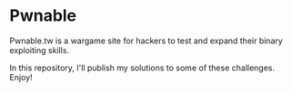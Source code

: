 # Pwnable

Pwnable.tw is a wargame site for hackers to test and expand their binary exploiting skills.

In this repository, I'll publish my solutions to some of these challenges.  
Enjoy!
